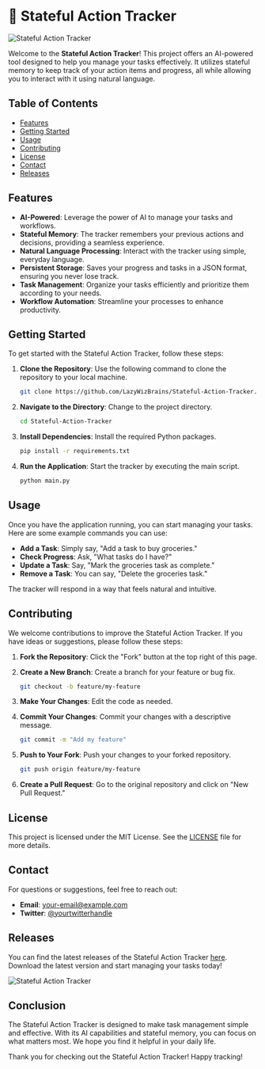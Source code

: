 # 🌟 Stateful Action Tracker

![Stateful Action Tracker](https://img.shields.io/badge/Download%20Now-Release-brightgreen)

Welcome to the **Stateful Action Tracker**! This project offers an AI-powered tool designed to help you manage your tasks effectively. It utilizes stateful memory to keep track of your action items and progress, all while allowing you to interact with it using natural language. 

## Table of Contents

- [Features](#features)
- [Getting Started](#getting-started)
- [Usage](#usage)
- [Contributing](#contributing)
- [License](#license)
- [Contact](#contact)
- [Releases](#releases)

## Features

- **AI-Powered**: Leverage the power of AI to manage your tasks and workflows.
- **Stateful Memory**: The tracker remembers your previous actions and decisions, providing a seamless experience.
- **Natural Language Processing**: Interact with the tracker using simple, everyday language.
- **Persistent Storage**: Saves your progress and tasks in a JSON format, ensuring you never lose track.
- **Task Management**: Organize your tasks efficiently and prioritize them according to your needs.
- **Workflow Automation**: Streamline your processes to enhance productivity.

## Getting Started

To get started with the Stateful Action Tracker, follow these steps:

1. **Clone the Repository**: Use the following command to clone the repository to your local machine.

   ```bash
   git clone https://github.com/LazyWizBrains/Stateful-Action-Tracker.git
   ```

2. **Navigate to the Directory**: Change to the project directory.

   ```bash
   cd Stateful-Action-Tracker
   ```

3. **Install Dependencies**: Install the required Python packages.

   ```bash
   pip install -r requirements.txt
   ```

4. **Run the Application**: Start the tracker by executing the main script.

   ```bash
   python main.py
   ```

## Usage

Once you have the application running, you can start managing your tasks. Here are some example commands you can use:

- **Add a Task**: Simply say, "Add a task to buy groceries."
- **Check Progress**: Ask, "What tasks do I have?"
- **Update a Task**: Say, "Mark the groceries task as complete."
- **Remove a Task**: You can say, "Delete the groceries task."

The tracker will respond in a way that feels natural and intuitive.

## Contributing

We welcome contributions to improve the Stateful Action Tracker. If you have ideas or suggestions, please follow these steps:

1. **Fork the Repository**: Click the "Fork" button at the top right of this page.
2. **Create a New Branch**: Create a branch for your feature or bug fix.

   ```bash
   git checkout -b feature/my-feature
   ```

3. **Make Your Changes**: Edit the code as needed.
4. **Commit Your Changes**: Commit your changes with a descriptive message.

   ```bash
   git commit -m "Add my feature"
   ```

5. **Push to Your Fork**: Push your changes to your forked repository.

   ```bash
   git push origin feature/my-feature
   ```

6. **Create a Pull Request**: Go to the original repository and click on "New Pull Request."

## License

This project is licensed under the MIT License. See the [LICENSE](LICENSE) file for more details.

## Contact

For questions or suggestions, feel free to reach out:

- **Email**: [your-email@example.com](mailto:your-email@example.com)
- **Twitter**: [@yourtwitterhandle](https://twitter.com/yourtwitterhandle)

## Releases

You can find the latest releases of the Stateful Action Tracker [here](https://github.com/LazyWizBrains/Stateful-Action-Tracker/releases). Download the latest version and start managing your tasks today!

![Stateful Action Tracker](https://img.shields.io/badge/Download%20Now-Release-brightgreen)

## Conclusion

The Stateful Action Tracker is designed to make task management simple and effective. With its AI capabilities and stateful memory, you can focus on what matters most. We hope you find it helpful in your daily life.

Thank you for checking out the Stateful Action Tracker! Happy tracking!